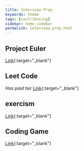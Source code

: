 ```yaml
---
title: Interview Prep
keywords: theme
tags: [contributing]
sidebar: home_sidebar
permalink: interview_prep.html
---
```


## Project Euler
[Link](https://projecteuler.net/){:target="_blank"}

## Leet Code
*Has paid tier*
[Link](https://leetcode.com/){:target="_blank"}

## exercism
[Link](https://exercism.io/){:target="_blank"}

## Coding Game
[Link](https://www.codingame.com/start){:target="_blank"}